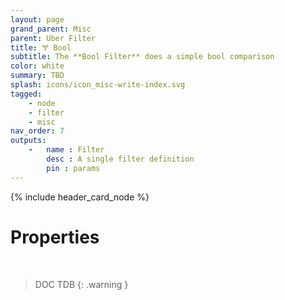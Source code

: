 ```yaml
---
layout: page
grand_parent: Misc
parent: Uber Filter
title: 🝖 Bool
subtitle: The **Bool Filter** does a simple bool comparison
color: white
summary: TBD
splash: icons/icon_misc-write-index.svg
tagged: 
    - node
    - filter
    - misc
nav_order: 7
outputs:
    -   name : Filter
        desc : A single filter definition
        pin : params
---
```


{% include header_card_node %}

# Properties
<br>

> DOC TDB
{: .warning }